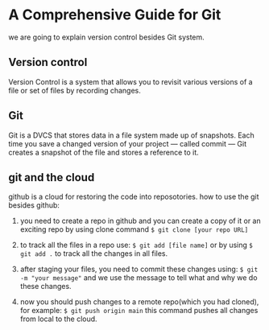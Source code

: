 # A Comprehensive Guide for Git

we are going to explain version control besides Git system.

## Version control
Version Control is a system that allows you to revisit various versions of a file or set of files by recording changes.

## Git 
Git is a DVCS that stores data in a file system made up of snapshots. Each time you save a changed version of your project — called commit — Git creates a snapshot of the file and stores a reference to it.

## git and the cloud 
github is a cloud for restoring the code into reposotories.
how to use the git besides github:

1. you need to create a repo in github and you can create a copy of it or an exciting repo by using clone command
`$ git clone [your repo URL]`

2. to track all the files in a repo use: `$ git add [file name]` or by using `$ git add .` to track all the changes in all files.

3. after staging your files, you need to commit these changes using: `$ git -m "your message"` and we use the message to tell what and why we do these changes.


4. now you should push changes to a remote repo(which you had cloned), for example: `$ git push origin main`
this command pushes all changes from local to the cloud.